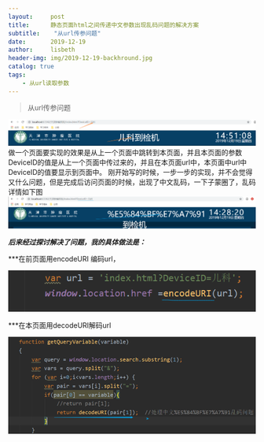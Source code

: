 ```yaml
---
layout:     post
title:      静态页面html之间传递中文参数出现乱码问题的解决方案
subtitle:    "从url传参问题"
date:       2019-12-19
author:     lisbeth
header-img: img/2019-12-19-backhround.jpg
catalog: true
tags:
    - 从url读取参数
---
```


>从url传参问题

![效果图](https://github.com/lisbeth0720/lisbeth0720.github.io/blob/master/img/2019-12-19_1.png)
做一个页面要实现的效果是从上一个页面中跳转到本页面，并且本页面的参数DeviceID的值是从上一个页面中传过来的，并且在本页面url中，本页面中url中DeviceID的值要显示到页面中。
刚开始写的时候，一步一步的实现，并不会觉得又什么问题，但是完成后访问页面的时候，出现了中文乱码，一下子蒙圈了，乱码详情如下图
![出错图](https://github.com/lisbeth0720/lisbeth0720.github.io/blob/master/img/2019-12-19.png)

***后来经过探讨解决了问题，我的具体做法是：***

***在前页面用encodeURI 编码url，

![图1](https://github.com/lisbeth0720/lisbeth0720.github.io/blob/master/img/index1.png)

***在本页面用decodeURI解码url

![图2](https://github.com/lisbeth0720/lisbeth0720.github.io/blob/master/img/index.png)


